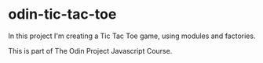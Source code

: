# odin-tic-tac-toe
In this project I'm creating a Tic Tac Toe game, using modules and factories.

This is part of The Odin Project Javascript Course.
